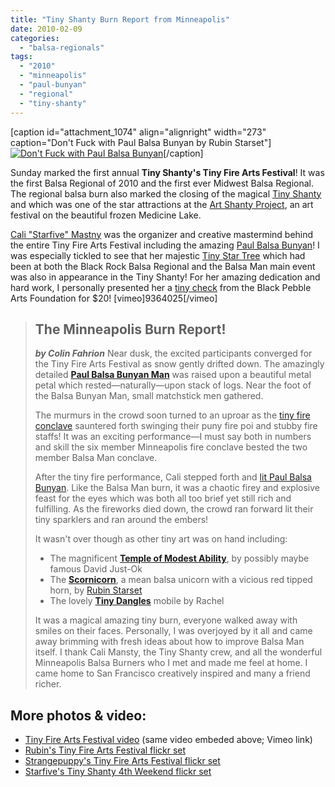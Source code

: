 ```yaml
---
title: "Tiny Shanty Burn Report from Minneapolis"
date: 2010-02-09
categories: 
  - "balsa-regionals"
tags: 
  - "2010"
  - "minneapolis"
  - "paul-bunyan"
  - "regional"
  - "tiny-shanty"
---
```


\[caption id="attachment\_1074" align="alignright" width="273" caption="Don't Fuck with Paul Balsa Bunyan by Rubin Starset"\][![](/images/paul-balsa-bunyan.jpg "Don't Fuck with Paul Balsa Bunyan")](http://balsaman.org/wp-content/uploads/2010/02/paul-balsa-bunyan.jpg "Don't Fuck with Paul Balsa Bunyan by Rubin Starset")\[/caption\]

Sunday marked the first annual **Tiny Shanty's Tiny Fire Arts Festival**! It was the first Balsa Regional of 2010 and the first ever Midwest Balsa Regional. The regional balsa burn also marked the closing of the magical [Tiny Shanty](http://tinyshanty.wordpress.com/) and which was one of the star attractions at the [Art Shanty Project](http://www.artshantyprojects.org/), an art festival on the beautiful frozen Medicine Lake.

[Cali "Starfive" Mastny](http://www.twitter.com/starfive) was the organizer and creative mastermind behind the entire Tiny Fire Arts Festival including the amazing [Paul Balsa Bunyan](http://www.flickr.com/photos/rubin110/4348437028/)! I was especially tickled to see that her majestic [Tiny Star Tree](http://balsaman.org/2009/09/tiny-art-grant-award-tiny-star-tree/) which had been at both the Black Rock Balsa Regional and the Balsa Man main event was also in appearance in the Tiny Shanty! For her amazing dedication and hard work, I personally presented her a [tiny check](http://www.flickr.com/photos/rubin110/4347690441/) from the Black Pebble Arts Foundation for $20! \[vimeo\]9364025\[/vimeo\]

> ## The Minneapolis Burn Report!
> 
> **_by Colin Fahrion_** Near dusk, the excited participants converged for the Tiny Fire Arts Festival as snow gently drifted down. The amazingly detailed **[Paul Balsa Bunyan Man](http://www.flickr.com/photos/rubin110/4348437028/)** was raised upon a beautiful metal petal which rested—naturally—upon stack of logs. Near the foot of the Balsa Bunyan Man, small matchstick men gathered.
> 
> The murmurs in the crowd soon turned to an uproar as the [tiny fire conclave](http://www.flickr.com/photos/rubin110/4347690787/) sauntered forth swinging their puny fire poi and stubby fire staffs! It was an exciting performance—I must say both in numbers and skill the six member Minneapolis fire conclave bested the two member Balsa Man conclave.
> 
> After the tiny fire performance, Cali stepped forth and [lit Paul Balsa Bunyan](http://www.flickr.com/photos/rubin110/4348438954/). Like the Balsa Man burn, it was a chaotic firey and explosive feast for the eyes which was both all too brief yet still rich and fulfilling. As the fireworks died down, the crowd ran forward lit their tiny sparklers and ran around the embers!
> 
> It wasn't over though as other tiny art was on hand including:
> 
> - The magnificent **[Temple of Modest Ability](http://www.flickr.com/photos/rubin110/4347689069/)**, by possibly maybe famous David Just-Ok
> - The **[Scornicorn](http://www.flickr.com/photos/rubin110/4348431906/)**, a mean balsa unicorn with a vicious red tipped horn, by [Rubin Starset](http://rubin.starset.net)
> - The lovely **[Tiny Dangles](http://www.flickr.com/photos/starfive/4349678842/)** mobile by Rachel
> 
> It was a magical amazing tiny burn, everyone walked away with smiles on their faces. Personally, I was overjoyed by it all and came away brimming with fresh ideas about how to improve Balsa Man itself. I thank Cali Mansty, the Tiny Shanty crew, and all the wonderful Minneapolis Balsa Burners who I met and made me feel at home. I came home to San Francisco creatively inspired and many a friend richer.

## More photos & video:

- [Tiny Fire Arts Festival video](http://vimeo.com/9364025?hd=1) (same video embeded above; Vimeo link)
- [Rubin's Tiny Fire Arts Festival flickr set](http://www.flickr.com/photos/rubin110/tags/tinyfireartsfestival/)
- [Strangepuppy's Tiny Fire Arts Festival flickr set](http://www.flickr.com/photos/strangepuppy/sets/72157623376559558/)
- [Starfive's Tiny Shanty 4th Weekend flickr set](http://www.flickr.com/photos/starfive/sets/72157623409643622/)
